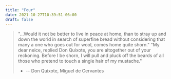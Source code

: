 ```yaml
---
title: "Four"
date: 2021-10-27T10:39:51-06:00
draft: false
---
```


> "...Would it not be better to live in peace at home, than to stray up and down the world in search of superfine bread without considering that many a one who goes out for wool, comes home quite shorn." "My dear neice, replied Don Quixote, you are altogether out of your reckoning. Before I be shorn, I will pull and pluck off the beards of all those who pretend to touch a single hair of my mustache."
>
> - -- Don Quixote, Miguel de Cervantes
